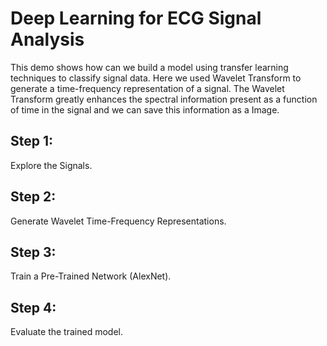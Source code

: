 # Deep Learning for ECG Signal Analysis
This demo shows how can we build a model using transfer learning techniques to classify signal data. Here we used Wavelet Transform to generate a time-frequency representation of a signal. The Wavelet Transform greatly enhances the spectral information present as a function of time in the signal and we can save this information as a Image.
## Step 1:
Explore the Signals.
## Step 2:
Generate Wavelet Time-Frequency Representations.
## Step 3:
Train a Pre-Trained Network (AlexNet).
## Step 4:
Evaluate the trained model.
